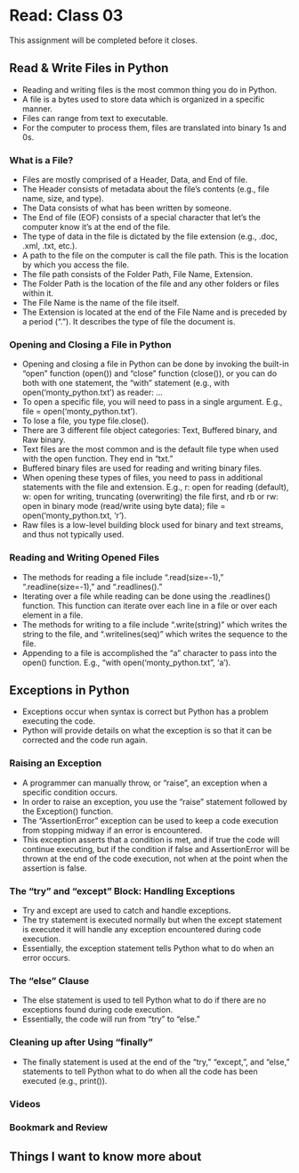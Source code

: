 # Read: Class 03

This assignment will be completed before it closes.  

## Read & Write Files in Python

- Reading and writing files is the most common thing you do in Python.  
- A file is a bytes used to store data which is organized in a specific manner.  
- Files can range from text to executable.  
- For the computer to process them, files are translated into binary 1s and 0s.  

### What is a File?

- Files are mostly comprised of a Header, Data, and End of file.  
- The Header consists of metadata about the file’s contents (e.g., file name, size, and type).  
- The Data consists of what has been written by someone.  
- The End of file (EOF) consists of a special character that let’s the computer know it’s at the end of the file.  
- The type of data in the file is dictated by the file extension (e.g., .doc, .xml, .txt, etc.).  
- A path to the file on the computer is call the file path. This is the location by which you access the file.  
- The file path consists of the Folder Path, File Name, Extension.  
- The Folder Path is the location of the file and any other folders or files within it.  
- The File Name is the name of the file itself.  
- The Extension is located at the end of the File Name and is preceded by a period (“.”). It describes the type of file the document is.  

### Opening and Closing a File in Python

- Opening and closing a file in Python can be done by invoking the built-in “open” function (open()) and “close” function (close()), or you can do both with one statement, the “with” statement (e.g., with open(‘monty_python.txt’) as reader: ...  
- To open a specific file, you will need to pass in a single argument. E.g., file = open(‘monty_python.txt’).  
- To lose a file, you type file.close().  
- There are 3 different file object categories: Text, Buffered binary, and Raw binary.  
- Text files are the most common and is the default file type when used with the open function. They end in “txt.”  
- Buffered binary files are used for reading and writing binary files.  
- When opening these types of files, you need to pass in additional statements with the file and extension. E.g., r: open for reading (default), w: open for writing, truncating (overwriting) the file first, and rb or rw: open in binary mode (read/write using byte data); file = open(‘monty_python.txt, ‘r’).  
- Raw files is a low-level building block used for binary and text streams, and thus not typically used.  

### Reading and Writing Opened Files

- The methods for reading a file include “.read(size=-1),” “.readline(size=-1),” and “.readlines().”  
- Iterating over a file while reading can be done using the .readlines() function. This function can iterate over each line in a file or over each element in a file.  
- The methods for writing to a file include “.write(string)” which writes the string to the file, and “.writelines(seq)” which writes the sequence to the file.  
- Appending to a file is accomplished the “a” character to pass into the open() function. E.g., “with open(‘monty_python.txt”, ‘a’).  

## Exceptions in Python

- Exceptions occur when syntax is correct but Python has a problem executing the code.  
- Python will provide details on what the exception is so that it can be corrected and the code run again.  

### Raising an Exception

- A programmer can manually throw, or “raise”, an exception when a specific condition occurs.  
- In order to raise an exception, you use the “raise” statement followed by the Exception() function.  
- The “AssertionError” exception can be used to keep a code execution from stopping midway if an error is encountered.  
- This exception asserts that a condition is met, and if true the code will continue executing, but if the condition if false and AssertionError will be thrown at the end of the code execution, not when at the point when the assertion is false.  

### The “try” and “except” Block: Handling Exceptions

- Try and except are used to catch and handle exceptions.  
- The try statement is executed normally but when the except statement is executed it will handle any exception encountered during code execution.  
- Essentially, the exception statement tells Python what to do when an error occurs.  

### The “else” Clause

- The else statement is used to tell Python what to do if there are no exceptions found during code execution.  
- Essentially, the code will run from “try” to “else.”  

### Cleaning up after Using “finally”

- The finally statement is used at the end of the “try,” “except,”, and “else,” statements to tell Python what to do when all the code has been executed (e.g., print()).  

### Videos

### Bookmark and Review

## Things I want to know more about
